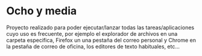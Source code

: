 # Ocho y media

Proyecto realizado para poder ejecutar/lanzar todas las tareas/aplicaciones cuyo uso es frecuente, por ejemplo el explorador de archivos en una carpeta especifica, Firefox un una pestaña del correo personal y Chrome en la pestaña de correo de oficina, los editores de texto habituales, etc...
